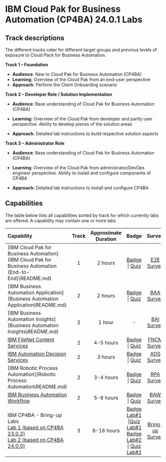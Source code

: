 # IBM Cloud Pak for Business Automation (CP4BA) 24.0.1 Labs

## Track descriptions

The different tracks cater for different target groups and previous levels of exposure to Cloud Pack for Business Automation.

**Track 1 – Foundation**

- **Audience**: New to Cloud Pak for Business Automation (CP4BA)
- **Learning**: Overview of the Cloud Pak from an end-user perspective
- **Approach**: Perform the Client Onboarding scenario

**Track 2 – Developer Role / Solution Implementation**

- **Audience**: Base understanding of Cloud Pak for Business Automation (CP4BA)

- **Learning**: Overview of the Cloud Pak from developer and partly user perspective. Ability to develop pieces of the solution areas

- **Approach**: Detailed lab instructions to build respective solution aspects

**Track 3 – Administrator Role**

- **Audience**: Base understanding of Cloud Pak for Business Automation (CP4BA)

- **Learning**: Overview of the Cloud Pak from administrator/DevOps engineer perspective. Ability to install and configure components of CP4BA

- **Approach**: Detailed lab instructions to install and configure CP4BA

## Capabilities

The table below lists all capabilities sorted by track for which currently labs are offered. A capability may contain one or more labs

| Capability                                                   | Track | Approximate Duration | Badge | Survey |
| :----------------------------------------------------------- | :------------------: | :-----: | :-----: | :-----: |
| [IBM Cloud Pak for Business Automation](IBM Cloud Pak for Business Automation (End-to-End)\README.md)  |       1       |       2 hours        | <a href='https://www.credly.com/org/ibm/badge/ibm-cloud-pak-for-business-automation-tech-jam' target = '_blank'>Badge</a> \| <a href='https://learn.ibm.com/course/view.php?id=9353' target = '_blank'>Quiz</a> | <a href='https://www.surveymonkey.com/r/ba-dl-tech-jam-e2e' target = '_blank'>E2E Survey</a> |
| [IBM Business Automation Application](Business Automation Application\README.md) |      2      |      2 hours       |  <a href='https://www.credly.com/org/ibm/badge/ibm-business-automation-application-tech-jam' target = '_blank'>Badge</a> \| <a href='https://learn.ibm.com/course/view.php?id=9357' target = '_blank'>Quiz</a> | <a href='https://www.surveymonkey.com/r/ba-dl-tech-jam-baa' target = '_blank'>BAA Survey</a> |
| [IBM Business Automation Insights](Business Automation Insights\README.md) |        2        |        1 hour        | - | <a href=https://www.surveymonkey.com/r/ba-dl-tech-jam-bai target = '_blank'>BAI Survey</a> |
| [IBM FileNet Content Services](Content/README.md)        |      2      |      4-5 hours       | <a href='https://www.credly.com/org/ibm/badge/ibm-filenet-content-manager-tech-jam' target = '_blank'>Badge</a> \| <a href='https://learn.ibm.com/course/view.php?id=9358' target = '_blank'>Quiz</a> | <a href='https://www.surveymonkey.com/r/ba-dl-tech-jam-fncm' target = '_blank'>FNCM Survey</a> |
| [IBM Automation Decision Services](Decisions\README.md) |       2       |       3 hours        | <a href='https://www.credly.com/org/ibm/badge/ibm-automation-decision-services-tech-jam' target = '_blank'>Badge</a> \| <a href='https://learn.ibm.com/course/view.php?id=9416' target = '_blank'>Quiz</a> |<a href='https://www.surveymonkey.com/r/ba-dl-tech-jam-ads' target = '_blank'>ADS Survey</a>|
| [IBM Robotic Process Automation](Robotic Process Automation\README.md) |      2      |      3-4 hours       | <a href='https://www.credly.com/org/ibm/badge/ibm-robotic-process-automation-tech-jam' target = '_blank'>Badge</a> \| <a href='https://learn.ibm.com/course/view.php?id=9356' target = '_blank'>Quiz</a> | <a href='https://www.surveymonkey.com/r/ba-dl-tech-jam-rpa' target = '_blank'>RPA Survey</a> |
| [IBM Business Automation Workflow](Workflow\README.md) |      2      |      5-6 hours       | <a href='https://www.credly.com/org/ibm/badge/ibm-business-automation-workflow-tech-jam' target = '_blank'>Badge</a> \| <a href='https://learn.ibm.com/course/view.php?id=9354' target = '_blank'>Quiz</a> | <a href='https://www.surveymonkey.com/r/ba-dl-tech-jam-baw' target = '_blank'>BAW Survey</a> |
| IBM CP4BA - Bring-up Labs<br />[Lab 1 (based on CP4BA 23.0.2)](../23.0.2/Bring-up)<br />[Lab 2 (based on CP4BA 24.0.0)](../24.0.0/Bring-up) | 3 | 8-16 hours | <a href='https://www.credly.com/org/ibm/badge/ibm-cloud-pak-for-business-automation-installation-tech-jam' target = '_blank'>Badge Lab#1</a> \|<a href='https://learn.ibm.com/course/view.php?id=11286' target = '_blank'>Quiz Lab#1</a><br /><a href='https://www.credly.com/org/ibm/badge/ibm-cloud-pak-for-business-automation-installation-.1' target = '_blank'>Badge Lab#2</a> \| <a href='https://learn.ibm.com/course/view.php?id=16836' target = '_blank'>Quiz Lab#2</a> | <a href='https://www.surveymonkey.com/r/ba-dl-tech-jam-bring-up' target = '_blank'>Bring-up Survey</a> |

